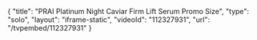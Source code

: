 {
    "title": "PRAI Platinum Night Caviar Firm   Lift Serum Promo Size",
    "type": "solo",
    "layout": "iframe-static",
    "videoId": "112327931",
    "url": "\/tvpembed\/112327931"
}